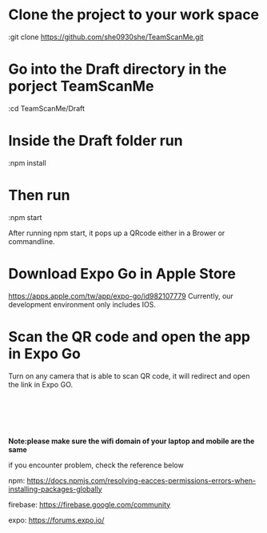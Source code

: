 # Clone the project to your work space
:git clone https://github.com/she0930she/TeamScanMe.git

# Go into the Draft directory in the porject TeamScanMe
:cd TeamScanMe/Draft

# Inside the Draft folder run
:npm install

# Then run
:npm start

After running npm start, it pops up a QRcode either in a Brower or commandline.

# Download Expo Go in Apple Store
https://apps.apple.com/tw/app/expo-go/id982107779
Currently, our development environment only includes IOS. 

# Scan the QR code and open the app in Expo Go
Turn on any camera that is able to scan QR code, it will redirect and open the link in Expo GO. 

<br/>
<br/>
<br/>
<br/>

**Note:please make sure the wifi domain of your laptop and mobile are the same**<br/>

if you encounter problem, check the reference below

npm: https://docs.npmjs.com/resolving-eacces-permissions-errors-when-installing-packages-globally

firebase: https://firebase.google.com/community

expo: https://forums.expo.io/



